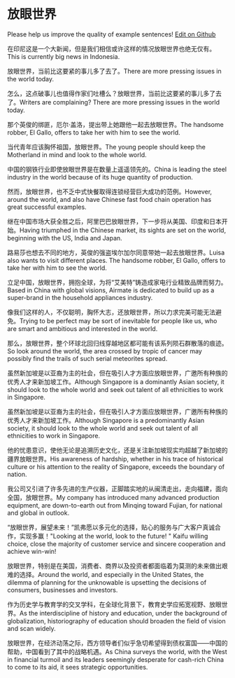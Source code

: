 # 放眼世界

Please help us improve the quality of example sentences! [Edit on Github](https://github.com/jiyushe/jiyu-example-sentence-source/blob/main/chinese/fangyanshijie.md)

<p><span class="chinese">在印尼这是一个大新闻，但是我们相信或许这样的情况放眼世界也绝无仅有。</span><span class="english">This is currently big news in Indonesia.</span></p>

<p><span class="chinese">放眼世界，当前比这要紧的事儿多了去了。</span><span class="english">There are more pressing issues in the world today.</span></p>

<p><span class="chinese">怎么，这点破事儿也值得作家们吐槽么？放眼世界，当前比这要紧的事儿多了去了。</span><span class="english">Writers are complaining? There are more pressing issues in the world today.</span></p>

<p><span class="chinese">那个英俊的绑匪，厄尔·盖洛，提出带上她跟他一起去放眼世界。</span><span class="english">The handsome robber, El Gallo, offers to take her with him to see the world.</span></p>

<p><span class="chinese">当代青年应该胸怀祖国，放眼世界。</span><span class="english">The young people should keep the Motherland in mind and look to the whole world.</span></p>

<p><span class="chinese">中国的钢铁行业即使放眼世界是在数量上遥遥领先的。</span><span class="english">China is leading the steel industry in the world because of its huge quantity of production.</span></p>

<p><span class="chinese">然而，放眼世界，也不乏中式快餐取得连锁经营巨大成功的范例。</span><span class="english">However, around the world, and also have Chinese fast food chain operation has great successful examples.</span></p>

<p><span class="chinese">继在中国市场大获全胜之后，阿里巴巴放眼世界，下一步将从美国、印度和日本开始。</span><span class="english">Having triumphed in the Chinese market, its sights are set on the world, beginning with the US, India and Japan.</span></p>

<p><span class="chinese">路易莎也想去不同的地方，英俊的强盗埃尔加尔同意带她一起去放眼世界。</span><span class="english">Luisa also wants to visit different places. The handsome robber, El Gallo, offers to take her with him to see the world.</span></p>

<p><span class="chinese">立足中国，放眼世界，拥抱全球，为将“艾美特”铸造成家电行业精致品牌而努力。</span><span class="english">Based in China with global visions, Airmate is dedicated to build up as a super-brand in the household appliances industry.</span></p>

<p><span class="chinese">像我们这样的人，不仅聪明，胸怀大志，还放眼世界，所以力求完美可能无法避免。</span><span class="english">Trying to be perfect may be sort of inevitable for people like us, who are smart and ambitious and interested in the world.</span></p>

<p><span class="chinese">那么，放眼世界，整个环球北回归线穿越地区都可能有该系列陨石群散落的痕迹。</span><span class="english">So look around the world, the area crossed by tropic of cancer may possibly find the trails of such serial meteorites spread.</span></p>

<p><span class="chinese">虽然新加坡是以亚裔为主的社会，但在吸引人才方面应放眼世界，广邀所有种族的优秀人才来新加坡工作。</span><span class="english">Although Singapore is a dominantly Asian society, it should look to the whole world and seek out talent of all ethnicities to work in Singapore.</span></p>

<p><span class="chinese">虽然新加坡是以亚裔为主的社会，但在吸引人才方面应放眼世界，广邀所有种族的优秀人才来新加坡工作。</span><span class="english">Although Singapore is a predominantly Asian society, it should look to the whole world and seek out talent of all ethnicities to work in Singapore.</span></p>

<p><span class="chinese">他的忧患意识，使他无论是追溯历史文化，还是关注新加坡现实均超越了新加坡的疆界放眼世界。</span><span class="english">His awareness of hardship, whether in his trace of historical culture or his attention to the reality of Singapore, exceeds the boundary of nation.</span></p>

<p><span class="chinese">我公司又引进了许多先进的生产仪器，正脚踏实地的从闽清走出，走向福建，面向全国，放眼世界。</span><span class="english">My company has introduced many advanced production equipment, are down-to-earth out from Minqing toward Fujian, for national and global in outlook.</span></p>

<p><span class="chinese">“放眼世界，展望未来！”凯弗愿以多元化的选择，贴心的服务与广大客户真诚合作，实现多赢！</span><span class="english">"Looking at the world, look to the future! " Kaifu willing choice, close the majority of customer service and sincere cooperation and achieve win-win!</span></p>

<p><span class="chinese">放眼世界，特别是在美国，消费者、商界以及投资者都面临着为莫测的未来做出艰难的选择。</span><span class="english">Around the world, and especially in the United States, the dilemma of planning for the unknowable is upsetting the decisions of consumers, businesses and investors.</span></p>

<p><span class="chinese">作为历史学与教育学的交叉学科，在全球化背景下，教育史学应拓宽视野、放眼世界。</span><span class="english">As the interdiscipline of history and education, under the background of globalization, historiography of education should broaden the field of vision and scan widely.</span></p>

<p><span class="chinese">放眼世界，在经济动荡之际，西方领导者们似乎急切希望得到债权富国——中国的帮助，中国看到了其中的战略机遇。</span><span class="english">As China surveys the world, with the West in financial turmoil and its leaders seemingly desperate for cash-rich China to come to its aid, it sees strategic opportunities.</span></p>

